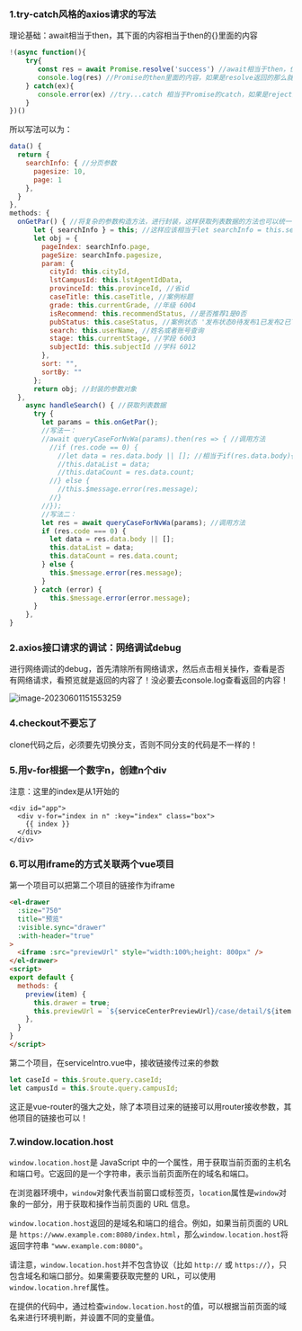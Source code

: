 ### 1.try-catch风格的axios请求的写法

理论基础：await相当于then，其下面的内容相当于then的{}里面的内容

```js
!(async function(){
	try{
	   const res = await Promise.resolve('success') //await相当于then，但是reject不会触发then，如果是resolve返回的那么就走下面，下面的所有内容相当于{}里面的内容
	   console.log(res) //Promise的then里面的内容，如果是resolve返回的那么就走这里
	} catch(ex){
	   console.error(ex) //try...catch 相当于Promise的catch，如果是reject返回的那么就走这里
	}
})()
```

所以写法可以为：

```js
data() {
  return {
    searchInfo: { //分页参数
      pagesize: 10,
      page: 1
    },
  }
},
methods: {
  onGetPar() { //将复杂的参数构造方法，进行封装，这样获取列表数据的方法也可以统一了（有什么参数就传什么参数）
      let { searchInfo } = this; //这样应该相当于let searchInfo = this.searchInfo
      let obj = {
        pageIndex: searchInfo.page,
        pageSize: searchInfo.pagesize,
        param: {
          cityId: this.cityId,
          lstCampusId: this.lstAgentIdData,
          provinceId: this.provinceId, //省id
          caseTitle: this.caseTitle, //案例标题
          grade: this.currentGrade, //年级 6004
          isRecommend: this.recommendStatus, //是否推荐1是0否
          pubStatus: this.caseStatus, //案例状态 '发布状态0待发布1已发布2已下架'
          search: this.userName, //姓名或者账号查询
          stage: this.currentStage, //学段 6003
          subjectId: this.subjectId //学科 6012
        },
        sort: "",
        sortBy: ""
      };
      return obj; //封装的参数对象
  },
    async handleSearch() { //获取列表数据
      try {
        let params = this.onGetPar();
        //写法一：
        //await queryCaseForNvWa(params).then(res => { //调用方法
          //if (res.code == 0) {
            //let data = res.data.body || []; //相当于if(res.data.body){let data = res.data.body}
            //this.dataList = data;
            //this.dataCount = res.data.count;
          //} else {
            //this.$message.error(res.message);
          //}
        //});
        //写法二：
        let res = await queryCaseForNvWa(params); //调用方法
        if (res.code === 0) {
          let data = res.data.body || [];
          this.dataList = data;
          this.dataCount = res.data.count;
        } else {
          this.$message.error(res.message);
        }
      } catch (error) {
          this.$message.error(error.message);
      }
    },
}
```

### 2.axios接口请求的调试：网络调试debug

进行网络调试的debug，首先清除所有网络请求，然后点击相关操作，查看是否有网络请求，看预览就是返回的内容了！没必要去console.log查看返回的内容！

![image-20230601151553259](https://aronimage.oss-cn-hangzhou.aliyuncs.com/img/image-20230601151553259.png)



### 4.checkout不要忘了

clone代码之后，必须要先切换分支，否则不同分支的代码是不一样的！



### 5.用v-for根据一个数字n，创建n个div

注意：这里的index是从1开始的

```vue
<div id="app">
  <div v-for="index in n" :key="index" class="box">
    {{ index }} 
  </div>
</div>
```



### 6.可以用iframe的方式关联两个vue项目

第一个项目可以把第二个项目的链接作为iframe

```html
<el-drawer
  :size="750"
  title="预览"
  :visible.sync="drawer"
  :with-header="true"
>
  <iframe :src="previewUrl" style="width:100%;height: 800px" />
</el-drawer>
<script>
export default {
  methods: {
	preview(item) {
      this.drawer = true;
      this.previewUrl = `${serviceCenterPreviewUrl}/case/detail/${item.caseId}`; //链接到serviceIntro.vue
    },
  }
}
</script>
```

第二个项目，在serviceIntro.vue中，接收链接传过来的参数

```js
let caseId = this.$route.query.caseId;
let campusId = this.$route.query.campusId;
```

这正是vue-router的强大之处，除了本项目过来的链接可以用router接收参数，其他项目的链接也可以！



### 7.window.location.host

`window.location.host`是 JavaScript 中的一个属性，用于获取当前页面的主机名和端口号。它返回的是一个字符串，表示当前页面所在的域名和端口。

在浏览器环境中，`window`对象代表当前窗口或标签页，`location`属性是`window`对象的一部分，用于获取和操作当前页面的 URL 信息。

`window.location.host`返回的是域名和端口的组合。例如，如果当前页面的 URL 是 `https://www.example.com:8080/index.html`，那么`window.location.host`将返回字符串 `"www.example.com:8080"`。

请注意，`window.location.host`并不包含协议（比如 `http://` 或 `https://`），只包含域名和端口部分。如果需要获取完整的 URL，可以使用`window.location.href`属性。

在提供的代码中，通过检查`window.location.host`的值，可以根据当前页面的域名来进行环境判断，并设置不同的变量值。

